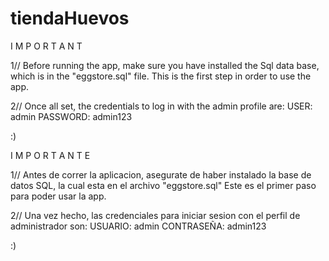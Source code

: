 # tiendaHuevos 

I M P O R T A N T

1//
Before running the app, make sure you have installed the Sql data base, which is in the "eggstore.sql" file. This is the first step in order to use the app.

2//
Once all set, the credentials to log in with the admin profile are:
USER: admin
PASSWORD: admin123

:)

I M P O R T A N T E

1//
Antes de correr la aplicacion, asegurate de haber instalado la base de datos SQL, la cual esta en el archivo "eggstore.sql" Este es el primer paso para poder usar la app.

2//
Una vez hecho, las credenciales para iniciar sesion con el perfil de administrador son:
USUARIO: admin
CONTRASEÑA: admin123

:)
